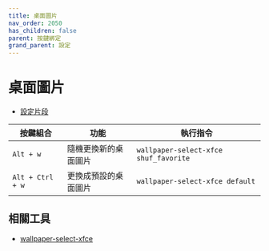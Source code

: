 ```yaml
---
title: 桌面圖片
nav_order: 2050
has_children: false
parent: 按鍵綁定
grand_parent: 設定
---
```



# 桌面圖片

* [設定片段](https://github.com/samwhelp/manjaro-xfce-adjustment/tree/main/prototype/main/xfce-config/Main/asset/overlay/etc/skel/.config/xfce4/xfconf/xfce-perchannel-xml/xfce4-keyboard-shortcuts.xml#L89)

| 按鍵組合         | 功能                 | 執行指令                                         |
| ---------------- | -------------------- | ------------------------------------------------ |
| `Alt + w`        | 隨機更換新的桌面圖片 | `wallpaper-select-xfce shuf_favorite` |
| `Alt + Ctrl + w` | 更換成預設的桌面圖片 | `wallpaper-select-xfce default` |


## 相關工具

* [wallpaper-select-xfce](https://samwhelp.github.io/note-about-fzf/read/project/wallpaper-select/wallpaper-select-xfce.html)
